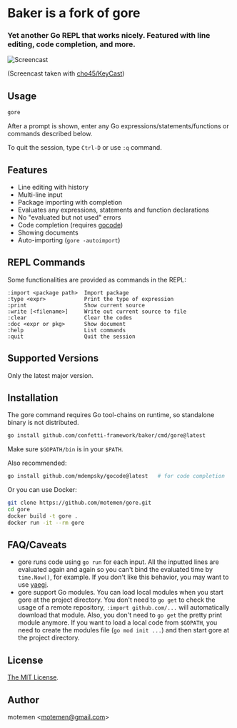 # Baker is a fork of gore

### Yet another Go REPL that works nicely. Featured with line editing, code completion, and more.

![Screencast](doc/screencast.gif)

(Screencast taken with [cho45/KeyCast](https://github.com/cho45/KeyCast))

## Usage

```sh
gore
```
After a prompt is shown, enter any Go expressions/statements/functions or commands described below.

To quit the session, type `Ctrl-D` or use `:q` command.

## Features

- Line editing with history
- Multi-line input
- Package importing with completion
- Evaluates any expressions, statements and function declarations
- No "evaluated but not used" errors
- Code completion (requires [gocode](https://github.com/mdempsky/gocode))
- Showing documents
- Auto-importing (`gore -autoimport`)

## REPL Commands

Some functionalities are provided as commands in the REPL:

```
:import <package path>  Import package
:type <expr>            Print the type of expression
:print                  Show current source
:write [<filename>]     Write out current source to file
:clear                  Clear the codes
:doc <expr or pkg>      Show document
:help                   List commands
:quit                   Quit the session
```

## Supported Versions
Only the latest major version.

## Installation
The gore command requires Go tool-chains on runtime, so standalone binary is not distributed.

```sh
go install github.com/confetti-framework/baker/cmd/gore@latest
```

Make sure `$GOPATH/bin` is in your `$PATH`.

Also recommended:

```sh
go install github.com/mdempsky/gocode@latest   # for code completion
```

Or you can use Docker:

```sh
git clone https://github.com/motemen/gore.git
cd gore
docker build -t gore .
docker run -it --rm gore
```

## FAQ/Caveats

- gore runs code using `go run` for each input. All the inputted lines are
  evaluated again and again so you can't bind the evaluated time by
  `time.Now()`, for example. If you don't like this behavior, you may want to use
  [yaegi](https://github.com/containous/yaegi).
- gore support Go modules. You can load local modules when you start gore at
  the project directory. You don't need to `go get` to check the usage of a
  remote repository, `:import github.com/...` will automatically download that
  module. Also, you don't need to `go get` the pretty print module anymore. If
  you want to load a local code from `$GOPATH`, you need to create the modules
  file (`go mod init ...`) and then start gore at the project directory.

## License

[The MIT License](./LICENSE).

## Author

motemen &lt;<motemen@gmail.com>&gt;
